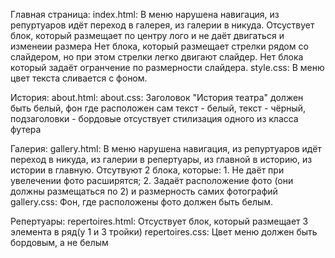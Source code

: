 Главная страница: 
index.html: В меню нарушена навигация, из репуртуаров идёт переход в галерея, из галерии в никуда.
Отсуствует блок, который размещает по центру лого и не даёт двигаться и изменеии размера
Нет блока, который размещает стрелки рядом со слайдером, но при этом стрелки легко двигают слайдер. Нет блока который 
задаёт огранчение по размерности слайдера.
style.css: В меню цвет текста сливается с фоном.

История:
about.html: 
about.css: Заголовок "История театра" должен быть белый, фон где расположен сам текст - белый, текст - чёрный, подзаголовки - бордовые
отсуствует стилизация одного из класса футера

Галерия:
gallery.html: В меню нарушена навигация, из репуртуаров идёт переход в никуда, из галерии в репертуары,
из главной в историю, из истории в главную.
Отсутвуют 2 блока, которые: 1. Не даёт при увелечении фото расширятся; 2. Задаёт расположение фото (они должны размещаться по 2) и размерность самих фотографий
gallery.css: Фон, где расположены фото должен быть белым. 

Репертуары: 
repertoires.html: Отсуствует блок, который размещает 3 элемента в ряд(у 1 и 3 тройки)
repertoires.css: Цвет меню должен быть бордовым, а не белым
